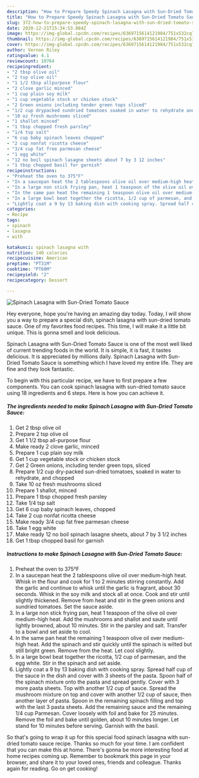 ```yaml
---
description: "How to Prepare Speedy Spinach Lasagna with Sun-Dried Tomato Sauce"
title: "How to Prepare Speedy Spinach Lasagna with Sun-Dried Tomato Sauce"
slug: 372-how-to-prepare-speedy-spinach-lasagna-with-sun-dried-tomato-sauce
date: 2020-12-21T15:34:53.084Z
image: https://img-global.cpcdn.com/recipes/6369715614121984/751x532cq70/spinach-lasagna-with-sun-dried-tomato-sauce-recipe-main-photo.jpg
thumbnail: https://img-global.cpcdn.com/recipes/6369715614121984/751x532cq70/spinach-lasagna-with-sun-dried-tomato-sauce-recipe-main-photo.jpg
cover: https://img-global.cpcdn.com/recipes/6369715614121984/751x532cq70/spinach-lasagna-with-sun-dried-tomato-sauce-recipe-main-photo.jpg
author: Vernon Riley
ratingvalue: 4.1
reviewcount: 10764
recipeingredient:
- "2 tbsp olive oil"
- "2 tsp olive oil"
- "1 1/2 tbsp allpurpose flour"
- "2 clove garlic minced"
- "1 cup plain soy milk"
- "1 cup vegetable stock or chicken stock"
- "2 Green onions including tender green tops sliced"
- "1/2 cup drypacked sundried tomatoes soaked in water to rehydrate and chopped"
- "10 oz fresh mushrooms sliced"
- "1 shallot minced"
- "1 tbsp chopped fresh parsley"
- "1/4 tsp salt"
- "6 cup baby spinach leaves chopped"
- "2 cup nonfat ricotta cheese"
- "3/4 cup fat free parmesan cheese"
- "1 egg white"
- "12 no boil spinach lasagne sheets about 7 by 3 12 inches"
- "1 tbsp chopped basil for garnish"
recipeinstructions:
- "Preheat the oven to 375°F"
- "In a saucepan heat the 2 tablespoons olive oil over medium-high heat. Whisk in the flour and cook for 1 to 2 minutes stirring constantly. Add the garlic and continue to whisk until the garlic is fragrant, about 30 seconds. Whisk in the soy milk and stock all at once. Cook and stir until slightly thickened. Remove from heat and stir in the green onions and sundried tomatoes. Set the sauce aside."
- "In a large non stick frying pan, heat 1 teaspoon of the olive oil over medium-high heat. Add the mushrooms and shallot and saute until lightly browned, about 10 minutes. Stir in the parsley and salt. Transfer to a bowl and set aside to cool."
- "In the same pan heat the remaining 1 teaspoon olive oil over medium-high heat. Add the spinach and stir quickly until the spinach is wilted but still bright green. Remove from the heat. Let cool slightly."
- "In a large bowl beat together the ricotta, 1/2 cup of parmesan, and the egg white. Stir in the spinach and set aside."
- "Lightly coat a 9 by 13 baking dish with cooking spray. Spread half cup of the sauce in the dish and cover with 3 sheets of the pasta. Spoon half of the spinach mixture onto the pasta and spread gently. Cover with 3 more pasta sheets. Top with another 1/2 cup of sauce. Spread the mushroom mixture on top and cover with another 1/2 cup of sauce, then another layer of pasta. Spoon in the remaining spinach filling and top with the last 3 pasta sheets. Add the remaining sauce and the remaining 1/4 cup Parmesan. Cover loosely with foil and bake for 25 minutes. Remove the foil and bake until golden, about 10 minutes longer. Let stand for 10 minutes before serving. Garnish with the basil."
categories:
- Recipe
tags:
- spinach
- lasagna
- with

katakunci: spinach lasagna with 
nutrition: 140 calories
recipecuisine: American
preptime: "PT31M"
cooktime: "PT60M"
recipeyield: "2"
recipecategory: Dessert

---
```



![Spinach Lasagna with Sun-Dried Tomato Sauce](https://img-global.cpcdn.com/recipes/6369715614121984/751x532cq70/spinach-lasagna-with-sun-dried-tomato-sauce-recipe-main-photo.jpg)

Hey everyone, hope you're having an amazing day today. Today, I will show you a way to prepare a special dish, spinach lasagna with sun-dried tomato sauce. One of my favorites food recipes. This time, I will make it a little bit unique. This is gonna smell and look delicious.



Spinach Lasagna with Sun-Dried Tomato Sauce is one of the most well liked of current trending foods in the world. It is simple, it is fast, it tastes delicious. It is appreciated by millions daily. Spinach Lasagna with Sun-Dried Tomato Sauce is something which I have loved my entire life. They are fine and they look fantastic.


To begin with this particular recipe, we have to first prepare a few components. You can cook spinach lasagna with sun-dried tomato sauce using 18 ingredients and 6 steps. Here is how you can achieve it.

<!--inarticleads1-->

##### The ingredients needed to make Spinach Lasagna with Sun-Dried Tomato Sauce:

1. Get 2 tbsp olive oil
1. Prepare 2 tsp olive oil
1. Get 1 1/2 tbsp all-purpose flour
1. Make ready 2 clove garlic, minced
1. Prepare 1 cup plain soy milk
1. Get 1 cup vegetable stock or chicken stock
1. Get 2 Green onions, including tender green tops, sliced
1. Prepare 1/2 cup dry-packed sun-dried tomatoes, soaked in water to rehydrate, and chopped
1. Take 10 oz fresh mushrooms sliced
1. Prepare 1 shallot, minced
1. Prepare 1 tbsp chopped fresh parsley
1. Take 1/4 tsp salt
1. Get 6 cup baby spinach leaves, chopped
1. Take 2 cup nonfat ricotta cheese
1. Make ready 3/4 cup fat free parmesan cheese
1. Take 1 egg white
1. Make ready 12 no boil spinach lasagne sheets, about 7 by 3 1/2 inches
1. Get 1 tbsp chopped basil for garnish




<!--inarticleads2-->

##### Instructions to make Spinach Lasagna with Sun-Dried Tomato Sauce:

1. Preheat the oven to 375°F
1. In a saucepan heat the 2 tablespoons olive oil over medium-high heat. Whisk in the flour and cook for 1 to 2 minutes stirring constantly. Add the garlic and continue to whisk until the garlic is fragrant, about 30 seconds. Whisk in the soy milk and stock all at once. Cook and stir until slightly thickened. Remove from heat and stir in the green onions and sundried tomatoes. Set the sauce aside.
1. In a large non stick frying pan, heat 1 teaspoon of the olive oil over medium-high heat. Add the mushrooms and shallot and saute until lightly browned, about 10 minutes. Stir in the parsley and salt. Transfer to a bowl and set aside to cool.
1. In the same pan heat the remaining 1 teaspoon olive oil over medium-high heat. Add the spinach and stir quickly until the spinach is wilted but still bright green. Remove from the heat. Let cool slightly.
1. In a large bowl beat together the ricotta, 1/2 cup of parmesan, and the egg white. Stir in the spinach and set aside.
1. Lightly coat a 9 by 13 baking dish with cooking spray. Spread half cup of the sauce in the dish and cover with 3 sheets of the pasta. Spoon half of the spinach mixture onto the pasta and spread gently. Cover with 3 more pasta sheets. Top with another 1/2 cup of sauce. Spread the mushroom mixture on top and cover with another 1/2 cup of sauce, then another layer of pasta. Spoon in the remaining spinach filling and top with the last 3 pasta sheets. Add the remaining sauce and the remaining 1/4 cup Parmesan. Cover loosely with foil and bake for 25 minutes. Remove the foil and bake until golden, about 10 minutes longer. Let stand for 10 minutes before serving. Garnish with the basil.




So that's going to wrap it up for this special food spinach lasagna with sun-dried tomato sauce recipe. Thanks so much for your time. I am confident that you can make this at home. There's gonna be more interesting food at home recipes coming up. Remember to bookmark this page in your browser, and share it to your loved ones, friends and colleague. Thanks again for reading. Go on get cooking!
